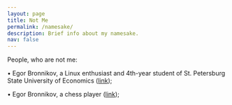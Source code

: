 ```yaml
---
layout: page
title: Not Me
permalink: /namesake/
description: Brief info about my namesake.
nav: false
---
```


People, who are not me:

&#x2022; Egor Bronnikov, a Linux enthusiast and 4th-year student of St. Petersburg State University of Economics ([link](https://github.com/endygamedev));

&#x2022; Egor Bronnikov, a chess player ([link](https://ratings.fide.com/profile/44100477));


